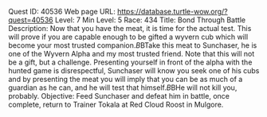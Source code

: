 Quest ID: 40536
Web page URL: https://database.turtle-wow.org/?quest=40536
Level: 7
Min Level: 5
Race: 434
Title: Bond Through Battle
Description: Now that you have the meat, it is time for the actual test. This will prove if you are capable enough to be gifted a wyvern cub which will become your most trusted companion.$B$BTake this meat to Sunchaser, he is one of the Wyvern Alpha and my most trusted friend. Note that this will not be a gift, but a challenge. Presenting yourself in front of the alpha with the hunted game is disrespectful, Sunchaser will know you seek one of his cubs and by presenting the meat you will imply that you can be as much of a guardian as he can, and he will test that himself.$B$BHe will not kill you, probably.
Objective: Feed Sunchaser and defeat him in battle, once complete, return to Trainer Tokala at Red Cloud Roost in Mulgore.
